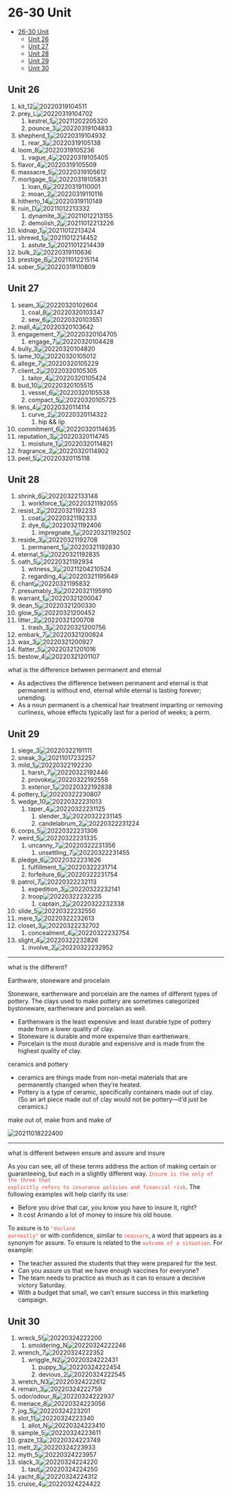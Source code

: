 # 26-30 Unit

- [26-30 Unit](#26-30-unit)
  - [Unit 26](#unit-26)
  - [Unit 27](#unit-27)
  - [Unit 28](#unit-28)
  - [Unit 29](#unit-29)
  - [Unit 30](#unit-30)

## Unit 26

1. kit_12![20220319104511](https://raw.githubusercontent.com/Logible/Image/main/note_image/20220319104511.png)
2. prey_L![20220319104702](https://raw.githubusercontent.com/Logible/Image/main/note_image/20220319104702.png)
   1. kestrel_1![20211202205320](https://raw.githubusercontent.com/Logible/Image/main/note_image/20211202205320.png)
   2. pounce_3![20220319104833](https://raw.githubusercontent.com/Logible/Image/main/note_image/20220319104833.png)
3. shepherd_1![20220319104932](https://raw.githubusercontent.com/Logible/Image/main/note_image/20220319104932.png)
   1. rear_3![20220319105138](https://raw.githubusercontent.com/Logible/Image/main/note_image/20220319105138.png)
4. loom_8![20220319105236](https://raw.githubusercontent.com/Logible/Image/main/note_image/20220319105236.png)
   1. vague_4![20220319105405](https://raw.githubusercontent.com/Logible/Image/main/note_image/20220319105405.png)
5. flavor_4![20220319105509](https://raw.githubusercontent.com/Logible/Image/main/note_image/20220319105509.png)
6. massacre_5![20220319105612](https://raw.githubusercontent.com/Logible/Image/main/note_image/20220319105612.png)
7. mortgage_S![20220319105831](https://raw.githubusercontent.com/Logible/Image/main/note_image/20220319105831.png)
    1. loan_6![20220319110001](https://raw.githubusercontent.com/Logible/Image/main/note_image/20220319110001.png)
    2. moan_2![20220319110116](https://raw.githubusercontent.com/Logible/Image/main/note_image/20220319110116.png)
8. hitherto_14![20220319110149](https://raw.githubusercontent.com/Logible/Image/main/note_image/20220319110149.png)
9. ruin_D![20211012213332](https://raw.githubusercontent.com/Logible/Image/main/note_image/20211012213332.png)
    1. dynamite_3![20211012213155](https://raw.githubusercontent.com/Logible/Image/main/note_image/20211012213155.png)
    2. demolish_2![20211012213226](https://raw.githubusercontent.com/Logible/Image/main/note_image/20211012213226.png)
10. kidnap_1![20211012213424](https://raw.githubusercontent.com/Logible/Image/main/note_image/20211012213424.png)
11. shrewd_1![20211012214452](https://raw.githubusercontent.com/Logible/Image/main/note_image/20211012214452.png)
    1. astute_1![20211012214439](https://raw.githubusercontent.com/Logible/Image/main/note_image/20211012214439.png)
12. bulk_2![20220319110636](https://raw.githubusercontent.com/Logible/Image/main/note_image/20220319110636.png)
13. prestige_6![20211012215114](https://raw.githubusercontent.com/Logible/Image/main/note_image/20211012215114.png)
14. sober_5![20220319110809](https://raw.githubusercontent.com/Logible/Image/main/note_image/20220319110809.png)

## Unit 27

1. seam_3![20220320102604](https://raw.githubusercontent.com/Logible/Image/main/note_image/20220320102604.png)
   1. coal_8![20220320103347](https://raw.githubusercontent.com/Logible/Image/main/note_image/20220320103347.png)
   2. sew_6![20220320103551](https://raw.githubusercontent.com/Logible/Image/main/note_image/20220320103551.png)
2. mall_4![20220320103642](https://raw.githubusercontent.com/Logible/Image/main/note_image/20220320103642.png)
3. engagement_7![20220320104705](https://raw.githubusercontent.com/Logible/Image/main/note_image/20220320104705.png)
   1. engage_7![20220320104428](https://raw.githubusercontent.com/Logible/Image/main/note_image/20220320104428.png)
4. bully_3![20220320104820](https://raw.githubusercontent.com/Logible/Image/main/note_image/20220320104820.png)
5. lame_10![20220320105012](https://raw.githubusercontent.com/Logible/Image/main/note_image/20220320105012.png)
6. allege_7![20220320105229](https://raw.githubusercontent.com/Logible/Image/main/note_image/20220320105229.png)
7. client_2![20220320105305](https://raw.githubusercontent.com/Logible/Image/main/note_image/20220320105305.png)
   1. tailor_4![20220320105424](https://raw.githubusercontent.com/Logible/Image/main/note_image/20220320105424.png)
8. bud_10![20220320105515](https://raw.githubusercontent.com/Logible/Image/main/note_image/20220320105515.png)
   1. vessel_6![20220320105538](https://raw.githubusercontent.com/Logible/Image/main/note_image/20220320105538.png)
   2. compact_5![20220320105725](https://raw.githubusercontent.com/Logible/Image/main/note_image/20220320105725.png)
9. lens_4![20220320114114](https://raw.githubusercontent.com/Logible/Image/main/note_image/20220320114114.png)
    1. curve_2![20220320114322](https://raw.githubusercontent.com/Logible/Image/main/note_image/20220320114322.png)
       1. hip && lip
10. commitment_6![20220320114635](https://raw.githubusercontent.com/Logible/Image/main/note_image/20220320114635.png)
11. reputation_3![20220320114745](https://raw.githubusercontent.com/Logible/Image/main/note_image/20220320114745.png)
       1. moisture_1![20220320114821](https://raw.githubusercontent.com/Logible/Image/main/note_image/20220320114821.png)
12. fragrance_2![20220320114902](https://raw.githubusercontent.com/Logible/Image/main/note_image/20220320114902.png)
13. peel_5![20220320115118](https://raw.githubusercontent.com/Logible/Image/main/note_image/20220320115118.png)

## Unit 28

1. shrink_6![20220322133148](https://raw.githubusercontent.com/Logible/Image/main/note_image/20220322133148.png)
   1. workforce_1![20220321192055](https://raw.githubusercontent.com/Logible/Image/main/note_image/20220321192055.png)
2. resist_2![20220321192233](https://raw.githubusercontent.com/Logible/Image/main/note_image/20220321192233.png)
   1. coat![20220321192333](https://raw.githubusercontent.com/Logible/Image/main/note_image/20220321192333.png)
   2. dye_6![20220321192406](https://raw.githubusercontent.com/Logible/Image/main/note_image/20220321192406.png)
      1. impregnate_1![20220321192502](https://raw.githubusercontent.com/Logible/Image/main/note_image/20220321192502.png)
3. reside_3![20220321192708](https://raw.githubusercontent.com/Logible/Image/main/note_image/20220321192708.png)
   1. permanent_1![20220321192830](https://raw.githubusercontent.com/Logible/Image/main/note_image/20220321192830.png)
4. eternal_5![20220321192835](https://raw.githubusercontent.com/Logible/Image/main/note_image/20220321192835.png)
5. oath_5![20220321192934](https://raw.githubusercontent.com/Logible/Image/main/note_image/20220321192934.png)
   1. witness_3![20211204210524](https://raw.githubusercontent.com/Logible/Image/main/note_image/20211204210524.png)
   2. regarding_4![20220321195649](https://raw.githubusercontent.com/Logible/Image/main/note_image/20220321195649.png)
6. chant![20220321195832](https://raw.githubusercontent.com/Logible/Image/main/note_image/20220321195832.png)
7. presumably_3![20220321195910](https://raw.githubusercontent.com/Logible/Image/main/note_image/20220321195910.png)
8. warrant_1![20220321200047](https://raw.githubusercontent.com/Logible/Image/main/note_image/20220321200047.png)
9. dean_5![20220321200330](https://raw.githubusercontent.com/Logible/Image/main/note_image/20220321200330.png)
10. glow_5![20220321200452](https://raw.githubusercontent.com/Logible/Image/main/note_image/20220321200452.png)
11. litter_2![20220321200708](https://raw.githubusercontent.com/Logible/Image/main/note_image/20220321200708.png)
    1. trash_3![20220321200756](https://raw.githubusercontent.com/Logible/Image/main/note_image/20220321200756.png)
12. embark_7![20220321200824](https://raw.githubusercontent.com/Logible/Image/main/note_image/20220321200824.png)
13. wax_3![20220321200927](https://raw.githubusercontent.com/Logible/Image/main/note_image/20220321200927.png)
14. flatter_5![20220321201016](https://raw.githubusercontent.com/Logible/Image/main/note_image/20220321201016.png)
15. bestow_4![20220321201107](https://raw.githubusercontent.com/Logible/Image/main/note_image/20220321201107.png)

what is the difference between permanent and eternal

- As adjectives the difference between permanent and eternal is that permanent is without end, eternal while eternal is lasting forever; unending.
- As a noun permanent is a chemical hair treatment imparting or removing curliness, whose effects typically last for a period of weeks; a perm.

## Unit 29

1. siege_3![20220322191111](https://raw.githubusercontent.com/Logible/Image/main/note_image/20220322191111.png)
2. sneak_3![20211017232257](https://raw.githubusercontent.com/Logible/Image/main/note_image/20211017232257.png)
3. mild_1![20220322192230](https://raw.githubusercontent.com/Logible/Image/main/note_image/20220322192230.png)
   1. harsh_7![20220322192446](https://raw.githubusercontent.com/Logible/Image/main/note_image/20220322192446.png)
   2. provoke![20220322192558](https://raw.githubusercontent.com/Logible/Image/main/note_image/20220322192558.png)
   3. exterior_1![20220322192838](https://raw.githubusercontent.com/Logible/Image/main/note_image/20220322192838.png)
4. pottery_1![20220322230807](https://raw.githubusercontent.com/Logible/Image/main/note_image/20220322230807.png)
5. wedge_10![20220322231013](https://raw.githubusercontent.com/Logible/Image/main/note_image/20220322231013.png)
   1. taper_4![20220322231125](https://raw.githubusercontent.com/Logible/Image/main/note_image/20220322231125.png)
      1. slender_3![20220322231145](https://raw.githubusercontent.com/Logible/Image/main/note_image/20220322231145.png)
      2. candelabrum_2![20220322231224](https://raw.githubusercontent.com/Logible/Image/main/note_image/20220322231224.png)
6. corps_5![20220322231306](https://raw.githubusercontent.com/Logible/Image/main/note_image/20220322231306.png)
7. weird_5![20220322231335](https://raw.githubusercontent.com/Logible/Image/main/note_image/20220322231335.png)
   1. uncanny_7![20220322231356](https://raw.githubusercontent.com/Logible/Image/main/note_image/20220322231356.png)
      1. unsettling_7![20220322231455](https://raw.githubusercontent.com/Logible/Image/main/note_image/20220322231455.png)
8. pledge_6![20220322231626](https://raw.githubusercontent.com/Logible/Image/main/note_image/20220322231626.png)
   1. fulfillment_1![20220322231714](https://raw.githubusercontent.com/Logible/Image/main/note_image/20220322231714.png)
   2. forfeiture_6![20220322231754](https://raw.githubusercontent.com/Logible/Image/main/note_image/20220322231754.png)
9. patrol_7![20220322232113](https://raw.githubusercontent.com/Logible/Image/main/note_image/20220322232113.png)
    1. expedition_3![20220322232141](https://raw.githubusercontent.com/Logible/Image/main/note_image/20220322232141.png)
    2. troop![20220322232235](https://raw.githubusercontent.com/Logible/Image/main/note_image/20220322232235.png)
       1. captain_2![20220322232338](https://raw.githubusercontent.com/Logible/Image/main/note_image/20220322232338.png)
10. slide_5![20220322232550](https://raw.githubusercontent.com/Logible/Image/main/note_image/20220322232550.png)
11. mere_1![20220322232613](https://raw.githubusercontent.com/Logible/Image/main/note_image/20220322232613.png)
12. closet_3![20220322232702](https://raw.githubusercontent.com/Logible/Image/main/note_image/20220322232702.png)
    1. concealment_4![20220322232754](https://raw.githubusercontent.com/Logible/Image/main/note_image/20220322232754.png)
13. slight_4![20220322232826](https://raw.githubusercontent.com/Logible/Image/main/note_image/20220322232826.png)
       1. involve_2![20220322232952](https://raw.githubusercontent.com/Logible/Image/main/note_image/20220322232952.png)

---
what is the different?

Earthware, stoneware and procelain

Stoneware, earthenware and porcelain are the names of different types of pottery. The clays used to make pottery are sometimes categorized bystoneware, earthenware and porcelain as well.

- Earthenware is the least expensive and least durable type of pottery made from a lower quality of clay.
- Stoneware is durable and more expensive than earthenware.
- Porcelain is the most durable and expensive and is made from the highest quality of clay.

ceramics and pottery

- ceramics are things made from non-metal materials that are permanently changed when they’re heated.
- Pottery is a type of ceramic, specifically containers made out of clay. (So an art piece made out of clay would not be pottery—it’d just be ceramics.)

make out of, make from and make of

![20211018222400](https://raw.githubusercontent.com/Logible/Image/main/note_image/20211018222400.png)

---

what is different between ensure and assure and insure

As you can see, all of these terms address the action of making certain or guaranteeing, but each in a slightly different way. <code style="color:#ea4335">Insure is the only of the three that explicitly refers to insurance policies and financial risk</code>. The following examples will help clarify its use:

- Before you drive that car, you know you have to insure it, right?
- It cost Armando a lot of money to insure his old house.

To assure is to <code style="color:#ea4335">"declare earnestly"</code> or with confidence, similar to <code style="color:#ea4335">reassure</code>, a word that appears as a synonym for assure. To ensure is related to the <code style="color:#ea4335">outcome of a situation</code>. For example:

- The teacher assured the students that they were prepared for the test.
- Can you assure us that we have enough vaccines for everyone?
- The team needs to practice as much as it can to ensure a decisive victory Saturday.
- With a budget that small, we can’t ensure success in this marketing campaign.

## Unit 30

1. wreck_5!![20220324222200](https://raw.githubusercontent.com/Logible/Image/main/note_image/20220324222200.png)
   1. smoldering_N![20220324222246](https://raw.githubusercontent.com/Logible/Image/main/note_image/20220324222246.png)
2. wrench_7![20220324222352](https://raw.githubusercontent.com/Logible/Image/main/note_image/20220324222352.png)
   1. wriggle_N2![20220324222431](https://raw.githubusercontent.com/Logible/Image/main/note_image/20220324222431.png)
      1. puppy_3![20220324222454](https://raw.githubusercontent.com/Logible/Image/main/note_image/20220324222454.png)
      2. devious_2![20220324222545](https://raw.githubusercontent.com/Logible/Image/main/note_image/20220324222545.png)
3. wretch_N3![20220324222612](https://raw.githubusercontent.com/Logible/Image/main/note_image/20220324222612.png)
4. remain_3![20220324222759](https://raw.githubusercontent.com/Logible/Image/main/note_image/20220324222759.png)
5. odor/odour_8![20220324222937](https://raw.githubusercontent.com/Logible/Image/main/note_image/20220324222937.png)
6. menace_8![20220324223056](https://raw.githubusercontent.com/Logible/Image/main/note_image/20220324223056.png)
7. jog_5![20220324223201](https://raw.githubusercontent.com/Logible/Image/main/note_image/20220324223201.png)
8. slot_11![20220324223340](https://raw.githubusercontent.com/Logible/Image/main/note_image/20220324223340.png)
   1. allot_N![20220324223410](https://raw.githubusercontent.com/Logible/Image/main/note_image/20220324223410.png)
9. sample_5![20220324223611](https://raw.githubusercontent.com/Logible/Image/main/note_image/20220324223611.png)
10. graze_13![20220324223749](https://raw.githubusercontent.com/Logible/Image/main/note_image/20220324223749.png)
11. melt_2![20220324223933](https://raw.githubusercontent.com/Logible/Image/main/note_image/20220324223933.png)
12. myth_5![20220324223957](https://raw.githubusercontent.com/Logible/Image/main/note_image/20220324223957.png)
13. slack_3![20220324224220](https://raw.githubusercontent.com/Logible/Image/main/note_image/20220324224220.png)
    1. taut![20220324224250](https://raw.githubusercontent.com/Logible/Image/main/note_image/20220324224250.png)
14. yacht_8![20220324224312](https://raw.githubusercontent.com/Logible/Image/main/note_image/20220324224312.png)
15. cruise_4![20220324224422](https://raw.githubusercontent.com/Logible/Image/main/note_image/20220324224422.png)
